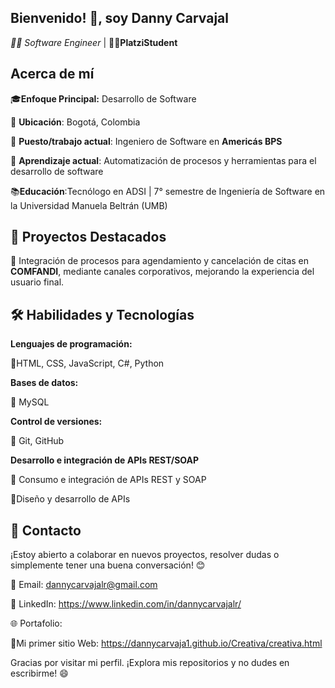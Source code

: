 ## Bienvenido! 👋, soy Danny Carvajal
*👨‍💻 Software Engineer* | 👨‍🚀**PlatziStudent**
 

**Acerca de mí**  
--

🎓**Enfoque Principal:** Desarrollo de Software

📍 **Ubicación**: Bogotá, Colombia

💼 **Puesto/trabajo actual**: Ingeniero de Software en **Americás BPS**

🌱 **Aprendizaje actual**: Automatización de procesos y herramientas para el desarrollo de software

📚**Educación**:Tecnólogo en ADSI | 7° semestre de Ingeniería de Software en la Universidad Manuela Beltrán (UMB)



**🚀 Proyectos Destacados**
--

🔹 Integración de procesos para agendamiento y cancelación de citas en **COMFANDI**, mediante canales corporativos, mejorando la experiencia del usuario final.



**🛠️ Habilidades y Tecnologías**
--

**Lenguajes de programación:**

🔹HTML, CSS, JavaScript, C#, Python

**Bases de datos:**

🔹 MySQL

**Control de versiones:**

🔹 Git, GitHub

**Desarrollo e integración de APIs REST/SOAP**

🔹 Consumo e integración de APIs REST y SOAP

🔹Diseño y desarrollo de APIs


**🔭 Contacto**
--

¡Estoy abierto a colaborar en nuevos proyectos, resolver dudas o simplemente tener una buena conversación! 😊

📧 Email: dannycarvajalr@gmail.com

💼 LinkedIn: https://www.linkedin.com/in/dannycarvajalr/

🌐 Portafolio: 

 🔹Mi primer sitio Web: https://dannycarvaja1.github.io/Creativa/creativa.html


Gracias por visitar mi perfil. ¡Explora mis repositorios y no dudes en escribirme! 😄
